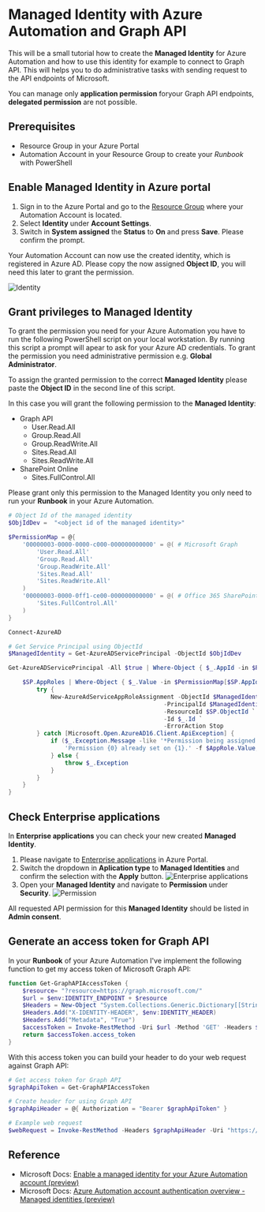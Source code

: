 # Managed Identity with Azure Automation and Graph API

This will be a small tutorial how to create the **Managed Identity** for Azure Automation and how to use this identity for example to connect to Graph API. This will helps you to do administrative tasks with sending request to the API endpoints of Microsoft.

You can manage only **application permission** foryour Graph API endpoints, **delegated permission** are not possible.

## Prerequisites

- Resource Group in your Azure Portal
- Automation Account in your Resource Group to create your *Runbook* with PowerShell

## Enable Managed Identity in Azure portal

1. Sign in to the Azure Portal and go to the [Resource Group](https://portal.azure.com/#blade/HubsExtension/BrowseResourceGroups) where your Automation Account is located.
2. Select **Identity** under **Account Settings**.
3. Switch in **System assigned** the **Status** to **On** and press **Save**. Please confirm the prompt.

Your Automation Account can now use the created identity, which is registered in Azure AD. Please copy the now assigned **Object ID**, you will need this later to grant the permission.

![Identity](img/identity.png)

## Grant privileges to Managed Identity

To grant the permission you need for your Azure Automation you have to run the following PowerShell script on your local workstation. By running this script a prompt will apear to ask for your Azure AD credentials. To grant the permission you need administrative permission e.g. **Global Administrator**.

To assign the granted permission to the correct **Managed Identity** please paste the **Object ID** in the second line of this script.

In this case you will grant the following permission to the **Managed Identity**:

- Graph API
  - User.Read.All
  - Group.Read.All
  - Group.ReadWrite.All
  - Sites.Read.All
  - Sites.ReadWrite.All
- SharePoint Online
  - Sites.FullControl.All

Please grant only this permission to the Managed Identity you only need to run your **Runbook** in your Azure Automation.

``` PowerShell
# Object Id of the managed identity
$ObjIdDev =  "<object id of the managed identity>"

$PermissionMap = @{
    '00000003-0000-0000-c000-000000000000' = @( # Microsoft Graph
        'User.Read.All'
        'Group.Read.All'
        'Group.ReadWrite.All'
        'Sites.Read.All'
        'Sites.ReadWrite.All'
    )
    '00000003-0000-0ff1-ce00-000000000000' = @( # Office 365 SharePoint Online
        'Sites.FullControl.All'
    )
}

Connect-AzureAD

# Get Service Principal using ObjectId
$ManagedIdentity = Get-AzureADServicePrincipal -ObjectId $ObjIdDev

Get-AzureADServicePrincipal -All $true | Where-Object { $_.AppId -in $PermissionMap.Keys} -PipelineVariable SP | ForEach-Object {

    $SP.AppRoles | Where-Object { $_.Value -in $PermissionMap[$SP.AppId] -and $_.AllowedMemberTypes -contains "Application" } -PipelineVariable AppRole | ForEach-Object {
        try {
            New-AzureAdServiceAppRoleAssignment -ObjectId $ManagedIdentity.ObjectId `
                                            -PrincipalId $ManagedIdentity.ObjectId `
                                            -ResourceId $SP.ObjectId `
                                            -Id $_.Id `
                                            -ErrorAction Stop
        } catch [Microsoft.Open.AzureAD16.Client.ApiException] {
            if ($_.Exception.Message -like '*Permission being assigned already exists on the object*') {
                'Permission {0} already set on {1}.' -f $AppRole.Value, $SP.DisplayName | Write-Warning
            } else {
                throw $_.Exception
            }
        }
    }
}
```

## Check Enterprise applications

In **Enterprise applications** you can check your new created **Managed Identity**.

1. Please navigate to [Enterprise applications](https://portal.azure.com/#blade/Microsoft_AAD_IAM/StartboardApplicationsMenuBlade/AllApps) in Azure Portal.
2. Switch the dropdown in **Aplication type** to **Managed Identities** and confirm the selection with the **Apply** button. ![Enterprise applications](img/enterprise_applications.png)
3. Open your **Managed Identity** and navigate to **Permission** under **Security**. ![Permission](img/permission.png)

All requested API permission for this **Managed Identity** should be listed in **Admin consent**.

## Generate an access token for Graph API

In your **Runbook** of your Azure Automation I've implement the following function to get my access token of Microsoft Graph API:

``` PowerShell
function Get-GraphAPIAccessToken {
    $resource= "?resource=https://graph.microsoft.com/"
    $url = $env:IDENTITY_ENDPOINT + $resource
    $Headers = New-Object "System.Collections.Generic.Dictionary[[String],[String]]"
    $Headers.Add("X-IDENTITY-HEADER", $env:IDENTITY_HEADER)
    $Headers.Add("Metadata", "True")
    $accessToken = Invoke-RestMethod -Uri $url -Method 'GET' -Headers $Headers
    return $accessToken.access_token
}
```

With this access token you can build your header to do your web request against Graph API:

``` PowerShell
# Get access token for Graph API
$graphApiToken = Get-GraphAPIAccessToken

# Create header for using Graph API
$graphApiHeader = @{ Authorization = "Bearer $graphApiToken" }

# Example web request
$webRequest = Invoke-RestMethod -Headers $graphApiHeader -Uri "https://graph.microsoft.com/v1.0/me" -Method Get -ContentType "application/json"
```

## Reference

- Microsoft Docs: [Enable a managed identity for your Azure Automation account (preview)](https://docs.microsoft.com/en-us/azure/automation/enable-managed-identity-for-automation#authenticate-access-with-managed-identity)
- Microsoft Docs: [Azure Automation account authentication overview - Managed identities (preview)](https://docs.microsoft.com/en-us/azure/automation/automation-security-overview#managed-identities-preview)
